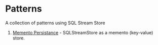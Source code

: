 # Patterns

A collection of patterns using SQL Stream Store

1. [Memento Persistance](https://github.com/SQLStreamStore/Patterns/tree/master/MementoPersistence) - SQLStreamStore as a memento (key-value) store.
